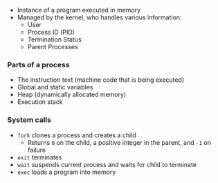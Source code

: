 - Instance of a program executed in memory
- Managed by the kernel, who handles various information:
	- User
	- Process ID (PID)
	- Termination Status
	- Parent Processes

### Parts of a process
- The instruction text (machine code that is being executed)
- Global and static variables
- Heap (dynamically allocated memory)
- Execution stack
### System calls
- `fork` clones a process and creates a child
	- Returns `0` on the child, a positive integer in the parent, and `-1` on failure
- `exit` terminates
- `wait` suspends current process and waits for child to terminate
- `exec` loads a program into memory